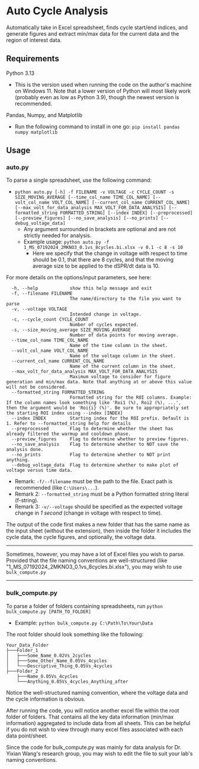 # Auto Cycle Analysis
Automatically take in Excel spreadsheet, finds cycle start/end indices, and generate figures and extract min/max data for the current data and the region of interest data.

## Requirements
Python 3.13
- This is the version used when running the code on the author's machine on Windows 11. Note that a lower version of Python will most likely work (probably even as low as Python 3.9), though the newest version is recommended.

Pandas, Numpy, and Matplotlib
- Run the following command to install in one go: `pip install pandas numpy matplotlib`

## Usage
### auto.py
To parse a single spreadsheet, use the following command:
- `python auto.py [-h] -f FILENAME -v VOLTAGE -c CYCLE_COUNT -s SIZE_MOVING_AVERAGE [--time_col_name TIME_COL_NAME] [--volt_col_name VOLT_COL_NAME] [--current_col_name CURRENT_COL_NAME] [--max_volt_for_data_analysis MAX_VOLT_FOR_DATA_ANALYSIS] [--formatted_string FORMATTED_STRING] [--index INDEX] [--preprocessed] [--preview_figures] [--no_save_analysis] [--no_prints] [--debug_voltage_data]`
    - Any argument surrounded in brackets are optional and are not strictly needed for analysis.
    - Example usage: `python auto.py -f 1_MS_07192024_2MKNO3_0.1vs_8cycles.bi.xlsx -v 0.1 -c 8 -s 10`
        - Here we specify that the change in voltage with respect to time should be 0.1, that there are 8 cycles, and that the moving average size to be applied to the dSPR/dt data is 10.

For more details on the options/input parameters, see here:
```
  -h, --help            show this help message and exit
  -f, --filename FILENAME
                        The name/directory to the file you want to parse
  -v, --voltage VOLTAGE
                        Intended change in voltage.
  -c, --cycle_count CYCLE_COUNT
                        Number of cycles expected.
  -s, --size_moving_average SIZE_MOVING_AVERAGE
                        Number of data points for moving average.
  --time_col_name TIME_COL_NAME
                        Name of the time column in the sheet.
  --volt_col_name VOLT_COL_NAME
                        Name of the voltage column in the sheet.
  --current_col_name CURRENT_COL_NAME
                        Name of the current column in the sheet.
  --max_volt_for_data_analysis MAX_VOLT_FOR_DATA_ANALYSIS
                        Maximum voltage to consider for figure generation and min/max data. Note that anything at or above this value will not be considered.
  --formatted_string FORMATTED_STRING
                        Formatted string for the ROI columns. Example: If the column names look something like 'Roi1 (%), Roi2 (%), ...', then the argument would be 'Roi{i} (%)'. Be sure to appropriately set the starting ROI index using --index [INDEX]
  --index INDEX         Starting index for the ROI prefix. Default is 1. Refer to --formatted_string help for details
  --preprocessed        Flag to determine whether the sheet has already filtered the warmup and cooldown phase.
  --preview_figures     Flag to determine whether to preview figures.
  --no_save_analysis    Flag to determine whether to NOT save the analysis done.
  --no_prints           Flag to determine whether to NOT print anything.
  --debug_voltage_data  Flag to determine whether to make plot of voltage versus time data.
```
- Remark: `-f/--filename` must be the path to the file. Exact path is recommended (like `C:\Users\...`).
- Remark 2: `--formatted_string` must be a Python formatted string literal (f-string).
- Remark 3: `-v/--voltage` should be specified as the expected voltage change in *1 second* (change in voltage with respect to time).

The output of the code first makes a new folder that has the same name as the input sheet (without the extension), then inside the folder it includes the cycle data, the cycle figures, and optionally, the voltage data.

--- 

Sometimes, however, you may have a lot of Excel files you wish to parse. Provided that the file naming conventions are well-structured (like "1_MS_07192024_2MKNO3_0.1vs_8cycles.bi.xlsx"), you may wish to use `bulk_compute.py`

---

### bulk_compute.py
To parse a folder of folders containing spreadsheets, run `python bulk_compute.py [PATH_TO_FOLDER]`
- Example: `python bulk_compute.py C:\Path\To\Your\Data`

The root folder should look something like the following:
```
Your_Data_Folder
├───Folder_1
│   ├───Some_Name_0.02Vs_2cycles
│   ├───Some_Other_Name_0.05Vs_4cycles
│   └───Descriptive_Thing_0.05Vs_4cycles
├───Folder_2
    ├───Name_0.05Vs_4cycles
    └───Anything_0.05Vs_4cycles_Anything_after
```

Notice the well-structured naming convention, where the voltage data and the cycle information is obvious.

After running the code, you will notice another excel file within the root folder of folders. That contains all the key data information (min/max information) aggregated to include data from all sheets. This can be helpful if you do not wish to view through many excel files associated with each data point/sheet.

Since the code for bulk_compute.py was mainly for data analysis for Dr. Yixian Wang's research group, you may wish to edit the file to suit your lab's naming conventions.
